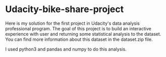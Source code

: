 # Udacity-bike-share-project
Here is my solution for the first project in Udacity's data analysis professional program.
The goal of this project is to build an interactive experience with user and returning some statistical analysis to the dataset.
You can find more information about this dataset in the dataset.zip file.

I used python3 and pandas and numpy to do this analysis.
